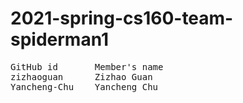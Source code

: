 # 2021-spring-cs160-team-spiderman1
<pre>
GitHub id       Member's name
zizhaoguan      Zizhao Guan
Yancheng-Chu    Yancheng Chu
</pre>
